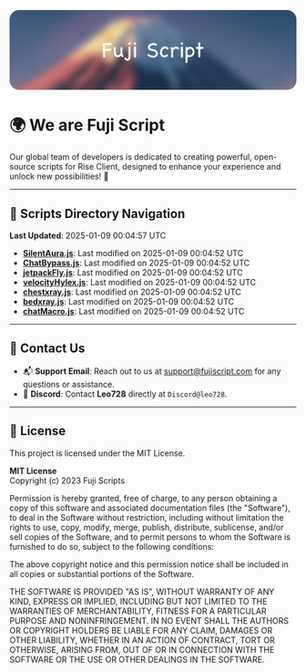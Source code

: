 ![Banner](.github/b.webp)

# 🌍 **We are Fuji Script**

Our global team of developers is dedicated to creating powerful, open-source scripts for Rise Client, designed to enhance your experience and unlock new possibilities! 🌟

---
<!-- SCRIPTS_NAVIGATION_START -->
## 📂 **Scripts Directory Navigation**

**Last Updated**: 2025-01-09 00:04:57 UTC

- **[SilentAura.js](scripts/SilentAura.js)**: Last modified on 2025-01-09 00:04:52 UTC
- **[ChatBypass.js](scripts/ChatBypass.js)**: Last modified on 2025-01-09 00:04:52 UTC
- **[jetpackFly.js](scripts/jetpackFly.js)**: Last modified on 2025-01-09 00:04:52 UTC
- **[velocityHylex.js](scripts/velocityHylex.js)**: Last modified on 2025-01-09 00:04:52 UTC
- **[chestxray.js](scripts/chestxray.js)**: Last modified on 2025-01-09 00:04:52 UTC
- **[bedxray.js](scripts/bedxray.js)**: Last modified on 2025-01-09 00:04:52 UTC
- **[chatMacro.js](scripts/chatMacro.js)**: Last modified on 2025-01-09 00:04:52 UTC

<!-- SCRIPTS_NAVIGATION_END -->

---

## 💬 **Contact Us**  
- 📬 **Support Email**: Reach out to us at [support@fujiscript.com](mailto:support@fujiscript.com) for any questions or assistance.  
- 💬 **Discord**: Contact **Leo728** directly at `Discord@leo728`.

---

## 📜 **License**

This project is licensed under the MIT License.  

**MIT License**  
Copyright (c) 2023 Fuji Scripts  

Permission is hereby granted, free of charge, to any person obtaining a copy of this software and associated documentation files (the "Software"), to deal in the Software without restriction, including without limitation the rights to use, copy, modify, merge, publish, distribute, sublicense, and/or sell copies of the Software, and to permit persons to whom the Software is furnished to do so, subject to the following conditions:  

The above copyright notice and this permission notice shall be included in all copies or substantial portions of the Software.  

THE SOFTWARE IS PROVIDED "AS IS", WITHOUT WARRANTY OF ANY KIND, EXPRESS OR IMPLIED, INCLUDING BUT NOT LIMITED TO THE WARRANTIES OF MERCHANTABILITY, FITNESS FOR A PARTICULAR PURPOSE AND NONINFRINGEMENT. IN NO EVENT SHALL THE AUTHORS OR COPYRIGHT HOLDERS BE LIABLE FOR ANY CLAIM, DAMAGES OR OTHER LIABILITY, WHETHER IN AN ACTION OF CONTRACT, TORT OR OTHERWISE, ARISING FROM, OUT OF OR IN CONNECTION WITH THE SOFTWARE OR THE USE OR OTHER DEALINGS IN THE SOFTWARE.  
